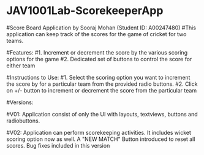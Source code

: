 # JAV1001Lab-ScorekeeperApp


#Score Board Application by Sooraj Mohan (Student ID: A00247480)
#This application can keep track of the scores for the game of cricket for two teams.

#Features: 
#1. Increment or decrement the score by the various scoring options for the game 
#2. Dedicated set of buttons to control the score for either team

#Instructions to Use: 
#1. Select the scoring option you want to increment the score by for a particular team from the provided radio buttons. 
#2. Click on +/- button to increment or decrement the score from the particular team

#Versions:

#V01: Application consist of only the UI with layouts, textviews, buttons and radiobuttons.

#V02: Application can perform scorekeeping activities. It includes wicket scoring option now as well. A "NEW MATCH" Button introduced to reset all scores. Bug fixes included in this version
      
